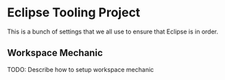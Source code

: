 # Eclipse Tooling Project

This is a bunch of settings that we all use to ensure that Eclipse is in order.

## Workspace Mechanic

TODO: Describe how to setup workspace mechanic
